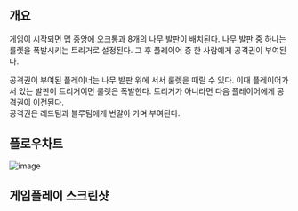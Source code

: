 ## 개요

게임이 시작되면 맵 중앙에 오크통과 8개의 나무 발판이 배치된다. 나무 발판 중 하나는 룰렛을 폭발시키는 트리거로 설정된다. 그 후 플레이어 중 한 사람에게 공격권이 부여된다.  

공격권이 부여된 플레이너는 나무 발판 위에 서서 룰렛을 때릴 수 있다. 이때 플레이어가 서 있는 발판이 트리거이면 룰렛은 폭발한다. 트리거가 아니라면 다음 플레이어에게 공격권이 이전된다.  
공격권은 레드팀과 블루팀에게 번갈아 가며 부여된다.   

## 플로우차트
![image](https://user-images.githubusercontent.com/82368502/209423080-fc19948d-d05f-4694-8f8a-2b5a53752b3a.png)

## 게임플레이 스크린샷
